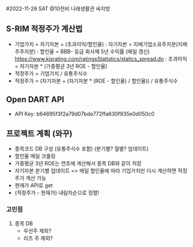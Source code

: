 #2022-11-26 SAT @10전비 나래생활관 싸지방

## S-RIM 적정주가 계산법
- 기업가치 = 자기자본 + (초과이익/할인율)
    : 자기자본 = 지배기업소유주지분(지배주주지분)
    : 할인율 = BBB- 등급 회사채 5년 수익률 (매일 갱신) https://www.kisrating.com/ratingsStatistics/statics_spread.do
    : 초과이익 = 자기자본 * (가중평균 3년 ROE - 할인율)
- 적정주가 = 기업가치 / 유통주식수
- 적정주가 = (자기자본 + (자기자본 * (ROE - 할인율) / 할인율)) / 유통주식수


## Open DART API
- API Key: b64695f3f2a79d07bde772ffa630f935e0d050c0

## 프로젝트 계획 (와꾸)
- 종목코드 DB 구성 (유통주식수 포함) (분기별? 월별? 업데이트)
- 할인율 매일 크롤링
- 가중평균 3년 ROE는 연초에 계산해서 종목 DB와 같이 저장
- 자기자본 분기별 업데이트
    => 매일 할인율에 따라 기업가치만 다시 계산하면 적정주가 계산 가능
- 현재가 API로 get
- (적정주가 - 현재가) 내림차순으로 정렬!

### 고민점
1. 종목 DB
    - 우선주 제외?
    - 리츠 주 제외?